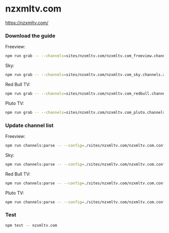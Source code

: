 # nzxmltv.com

https://nzxmltv.com/

### Download the guide

Freeview:

```sh
npm run grab -- --channels=sites/nzxmltv.com/nzxmltv.com_freeview.channels.xml
```

Sky:

```sh
npm run grab -- --channels=sites/nzxmltv.com/nzxmltv.com_sky.channels.xml
```

Red Bull TV:

```sh
npm run grab -- --channels=sites/nzxmltv.com/nzxmltv.com_redbull.channels.xml
```

Pluto TV:

```sh
npm run grab -- --channels=sites/nzxmltv.com/nzxmltv.com_pluto.channels.xml
```

### Update channel list

Freeview:

```sh
npm run channels:parse -- --config=./sites/nzxmltv.com/nzxmltv.com.config.js --output=./sites/nzxmltv.com/nzxmltv.com_freeview.channels.xml --set=provider:freeview
```

Sky:

```sh
npm run channels:parse -- --config=./sites/nzxmltv.com/nzxmltv.com.config.js --output=./sites/nzxmltv.com/nzxmltv.com_sky.channels.xml --set=provider:sky
```

Red Bull TV:

```sh
npm run channels:parse -- --config=./sites/nzxmltv.com/nzxmltv.com.config.js --output=./sites/nzxmltv.com/nzxmltv.com_redbull.channels.xml --set=provider:redbull
```

Pluto TV:

```sh
npm run channels:parse -- --config=./sites/nzxmltv.com/nzxmltv.com.config.js --output=./sites/nzxmltv.com/nzxmltv.com_pluto.channels.xml --set=provider:pluto
```

### Test

```sh
npm test -- nzxmltv.com
```
